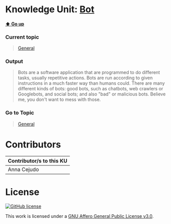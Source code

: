 # Knowledge Unit: [Bot](../../knowledge_units/general/bot.md)

#### [:arrow_up: Go up](../../topics/general.md)
### Current topic
> [General](../../topics/general.md)
### Output
> Bots are a software application that are programmed to do different tasks, usually repetitive actions. Bots are run according to given instructions in a much faster way than humans could. There are many different kinds of bots: good bots, such as chatbots, web crawlers or Googlebots, and social bots; and also &quot;bad&quot; or malicious bots. Believe me, you don&#039;t want to mess with those.
### Go to Topic
> [General](../../topics/general.md)


# Contributors

| Contributor/s to this KU |
| - | 
| Anna Cejudo |

# License
[![GitHub license](https://img.shields.io/github/license/inbrainz/cerebro)](https://github.com/inbrainz/cerebro/blob/master/LICENSE)

This work is licensed under a [GNU Affero General Public License v3.0](https://www.gnu.org/licenses/agpl-3.0.txt).